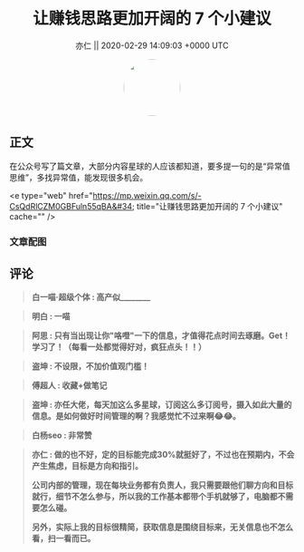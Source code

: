<h1 align="center">让赚钱思路更加开阔的 7 个小建议</h1>




<p align="center">
    <a>亦仁 || 2020-02-29 14:09:03 &#43;0000 UTC</a>
</p>

<div align="center">
    <img src="https://images.zsxq.com/Fn3NQqCN8nuGF86yZPXSbEsl0mb3?e=1590940799&amp;token=kIxbL07-8jAj8w1n4s9zv64FuZZNEATmlU_Vm6zD:pfbNc8W3hS0oYG_hyXXh_rHMHuc=" width="100" height="100" style="border:1px solid;border-radius:50%; color:#ffffff"/>
</div>




## 正文

<div>
在公众号写了篇文章，大部分内容星球的人应该都知道，要多提一句的是“异常值思维”，多找异常值，能发现很多机会。

&lt;e type=&#34;web&#34; href=&#34;https://mp.weixin.qq.com/s/-CsQdRlCZM0GBFuln55qBA&#34; title=&#34;让赚钱思路更加开阔的 7 个小建议&#34; cache=&#34;&#34; /&gt;
</div>

### 文章配图

<div class="image" align="center">

</div>


## 评论

<div align="left">
<div>

<blockquote >
<span> <strong>白一喵·超级个体 : 高产似________ </strong></span>
</blockquote>

<blockquote >
<span> <strong>明白 : 一喵 </strong></span>
</blockquote>

<blockquote >
<span> <strong>阿思 : 只有当出现让你&#34;咯噔&#34;一下的信息，才值得花点时间去琢磨。Get！学习了！（每看一处都觉得好对，疯狂点头！！） </strong></span>
</blockquote>

<blockquote >
<span> <strong>盗坤 : 不设限，不加价值观门槛！ </strong></span>
</blockquote>

<blockquote >
<span> <strong>傅超人 : 收藏&#43;做笔记 </strong></span>
</blockquote>

<blockquote >
<span> <strong>盗坤 : 亦任大佬，每天加这么多星球，订阅这么多订阅号，摄入如此大量的信息。是如何做好时间管理的啊？我感觉忙不过来啊😂😂。 </strong></span>
</blockquote>

<blockquote >
<span> <strong>白杨seo : 非常赞 </strong></span>
</blockquote>

<blockquote >
<span> <strong>亦仁 : 做的也不好，定的目标能完成30%就挺好了，不过也在预期内，不会产生焦虑，目标是方向和指引。

公司内部的管理，现在每块业务都有负责人，我只需要跟他们聊方向和目标就行，细节不怎么参与，所以我的工作基本都带个手机就够了，电脑都不需要怎么碰。

另外，实际上我的目标很精简，获取信息是围绕目标来，无关信息也不怎么看，扫一看而已。 </strong></span>
</blockquote>

</div>
</div>